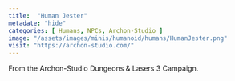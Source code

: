 ```yaml
---
title:  "Human Jester"
metadate: "hide"
categories: [ Humans, NPCs, Archon-Studio ]
image: "/assets/images/minis/humanoid/humans/HumanJester.png"
visit: "https://archon-studio.com/"
---
```

From the Archon-Studio Dungeons & Lasers 3 Campaign.
